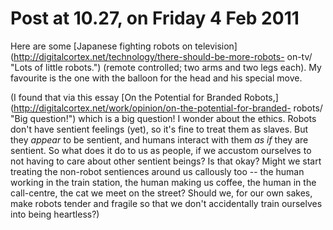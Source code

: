 # Post at 10.27, on Friday 4 Feb 2011

Here are some [Japanese fighting robots on
television](http://digitalcortex.net/technology/there-should-be-more-robots-
on-tv/ "Lots of little robots.") (remote controlled; two arms and two legs
each). My favourite is the one with the balloon for the head and his special
move.

(I found that via this essay [On the Potential for Branded
Robots,](http://digitalcortex.net/work/opinion/on-the-potential-for-branded-
robots/ "Big question!") which is a big question! I wonder about the ethics.
Robots don't have sentient feelings (yet), so it's fine to treat them as
slaves. But they _appear_ to be sentient, and humans interact with them _as
if_ they are sentient. So what does it do to us as people, if we accustom
ourselves to not having to care about other sentient beings? Is that okay?
Might we start treating the non-robot sentiences around us callously too --
the human working in the train station, the human making us coffee, the human
in the call-centre, the cat we meet on the street? Should we, for our own
sakes, make robots tender and fragile so that we don't accidentally train
ourselves into being heartless?)
